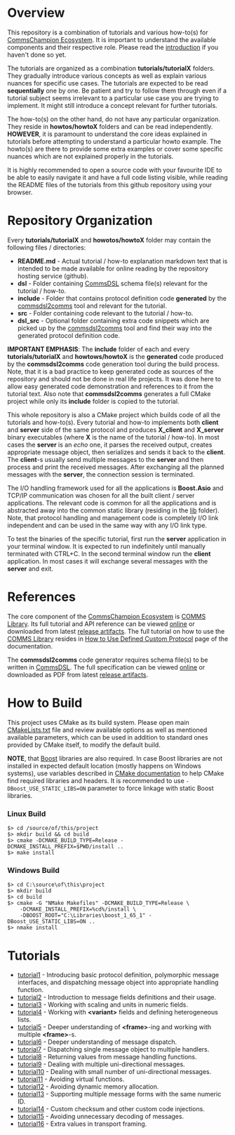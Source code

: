 # Overview
This repository is a combination of tutorials and various how-to(s) for
[CommsChampion Ecosystem](https://arobenko.github.io/cc). It is important to
understand the available components and their respective role. Please
read the [introduction](https://arobenko.github.io/cc) if you haven't done
so yet.

The tutorials are organized as a combination **tutorials/tutorialX** folders. They 
gradually introduce various concepts as well as explain various nuances for specific
use cases. The tutorials are expected to be read **sequentially**
one by one. Be patient and try to follow them through even if a tutorial subject seems
irrelevant to a particular use case you are trying to implement. It might
still introduce a concept relevant for further tutorials.

The how-to(s) on the other hand, do not have any particular organization. They
reside in **howtos/howtoX** folders and can be read independently. **HOWEVER**, it is
paramount to understand the core ideas explained in tutorials before attempting
to understand a particular howto example. The howto(s) are
there to provide some extra examples or cover some specific nuances which are
not explained properly in the tutorials. 

It is highly recommended to open 
a source code with your favourite IDE to be able to easily navigate it and 
have a full code listing visible, while reading the README files of the tutorials from this
github repository using your browser.

# Repository Organization
Every **tutorials/tutorialX** and **howotos/howtoX** folder may contain the following files / directories:

- **README.md** - Actual tutorial / how-to explanation markdown text that is 
intended to be made available for online reading by the repository hosting service
(github).
- **dsl** - Folder containing [CommsDSL](https://github.com/arobenko/CommsDSL-Specification)
schema file(s) relevant for the tutorial / how-to.
- **include** - Folder that contains protocol definition code 
**generated** by the [commsdsl2comms](https://github.com/arobenko/commsdsl)
tool and relevant for the tutorial.
- **src** - Folder containing code relevant to the tutorial / how-to.
- **dsl_src** - Optional folder containing extra code snippets which are 
picked up by the [commsdsl2comms](https://github.com/arobenko/commsdsl) tool
and find their way into the generated protocol definition code.

**IMPORTANT EMPHASIS**: The **include** folder of each and every **tutorials/tutorialX**
and **howtows/howtoX** is the **generated** code produced by the **commsdsl2comms** code
generation tool during the build process. Note, that it is a bad practice to
keep generated code as sources of the repository and should not be done in 
real life projects. It was done here to allow easy generated code demonstration and
references to it from the tutorial text. Also note that **commsdsl2comms** 
generates a full CMake project while only its **include** folder is copied to
the tutorial.

This whole repository is also a CMake project which builds code of all the 
tutorials and how-to(s). Every tutorial and how-to implements both **client** 
and **server** side of the same protocol and produces **X_client** and **X_server**
binary executables (where **X** is the name of the tutorial / how-to). In most
cases the **server** is an _echo_ one, it parses the received output, creates 
appropriate message object, then serializes and sends it back to the **client**.
The **client**-s usually send multiple messages to the **server** and then 
process and print the received messages. After exchanging all the planned
messages with the **server**, the connection session is terminated.

The I/O handling framework used for all the applications is 
**Boost.Asio** and TCP/IP communication was chosen for all the built client / server
applications. The relevant code is common for all the applications and is abstracted away into the
common static library (residing in the [lib](../../tree/master/lib) folder). Note, that
protocol handling and management code is completely I/O link independent and can
be used in the same way with any I/O link type.

To test the binaries of the specific tutorial, first run the **server** application
in your terminal window. It is expected to run indefinitely until manually terminated
with CTRL+C. In the second terminal window run the **client** application. In most
cases it will exchange several messages with the **server** and exit. 

# References
The core component of the [CommsChampion Ecosystem](https://arobenko.github.io/cc) is
[COMMS Library](https://github.com/arobenko/comms_champion#comms-library). Its full
tutorial and API reference can be viewed [online](https://arobenko.github.io/comms_doc) or
downloaded from latest [release artifacts](https://github.com/arobenko/comms_champion/releases).
The full tutorial on how to use the [COMMS Library](https://github.com/arobenko/comms_champion#comms-library)
resides in
[How to Use Defined Custom Protocol](https://arobenko.github.io/comms_doc/page_use_prot.html)
page of the documentation.

The **commsdsl2comms** code generator requires schema file(s) to be written in
[CommsDSL](https://github.com/arobenko/CommsDSL-Specification). The full specification
can be viewed [online](https://arobenko.github.io/commsdsl_spec/) or
downloaded as PDF from latest [release artifacts](https://github.com/arobenko/CommsDSL-Specification/releases).

# How to Build
This project uses CMake as its build system. Please open main
[CMakeLists.txt](CMakeLists.txt) file and review available options as well as
mentioned available parameters, which can be used in addition to standard 
ones provided by CMake itself, to modify the default build. 

**NOTE**, that [Boost](https://www.boost.org) libraries are also required.
In case Boost libraries are not installed in expected default location
(mostly happens on Windows systems), use variables described in 
[CMake documentation](https://cmake.org/cmake/help/v3.8/module/FindBoost.html) 
to help CMake find required libraries and headers.
It is recommended to use `-DBoost_USE_STATIC_LIBS=ON` parameter to force
linkage with static Boost libraries.

### Linux Build
```
$> cd /source/of/this/project
$> mkdir build && cd build
$> cmake -DCMAKE_BUILD_TYPE=Release -DCMAKE_INSTALL_PREFIX=$PWD/install ..
$> make install
```
### Windows Build
```
$> cd C:\source\of\this\project
$> mkdir build
$> cd build
$> cmake -G "NMake Makefiles" -DCMAKE_BUILD_TYPE=Release \ 
    -DCMAKE_INSTALL_PREFIX=%cd%/install \
    -DBOOST_ROOT="C:\Libraries\boost_1_65_1" -DBoost_USE_STATIC_LIBS=ON ..
$> nmake install
```

# Tutorials

- [tutorial1](../../tree/master/tutorials/tutorial1) - Introducing basic protocol definition, polymorphic message 
  interfaces, and dispatching message object into appropriate handling function.
- [tutorial2](../../tree/master/tutorials/tutorial2) - Introduction to message fields definitions and their usage.
- [tutorial3](../../tree/master/tutorials/tutorial3) - Working with scaling and units in numeric fields.
- [tutorial4](../../tree/master/tutorials/tutorial4) - Working with **&lt;variant&gt;** fields and defining heterogeneous
  lists.
- [tutorial5](../../tree/master/tutorials/tutorial5) - Deeper understanding of **&lt;frame&gt;**-ing and working 
  with multiple **&lt;frame&gt;**-s.
- [tutorial6](../../tree/master/tutorials/tutorial6) - Deeper understanding of message dispatch.
- [tutorial7](../../tree/master/tutorials/tutorial7) - Dispatching single message object to multiple handlers.
- [tutorial8](../../tree/master/tutorials/tutorial8) - Returning values from message handling functions.
- [tutorial9](../../tree/master/tutorials/tutorial9) - Dealing with multiple uni-directional messages.
- [tutorial10](../../tree/master/tutorials/tutorial10) - Dealing with small number of uni-directional messages.
- [tutorial11](../../tree/master/tutorials/tutorial11) - Avoiding virtual functions.
- [tutorial12](../../tree/master/tutorials/tutorial12) - Avoiding dynamic memory allocation.
- [tutorial13](../../tree/master/tutorials/tutorial13) - Supporting multiple message forms with the same numeric ID.
- [tutorial14](../../tree/master/tutorials/tutorial14) - Custom checksum and other custom code injections.
- [tutorial15](../../tree/master/tutorials/tutorial15) - Avoiding unnecessary decoding of messages.
- [tutorial16](../../tree/master/tutorials/tutorial16) - Extra values in transport framing.
